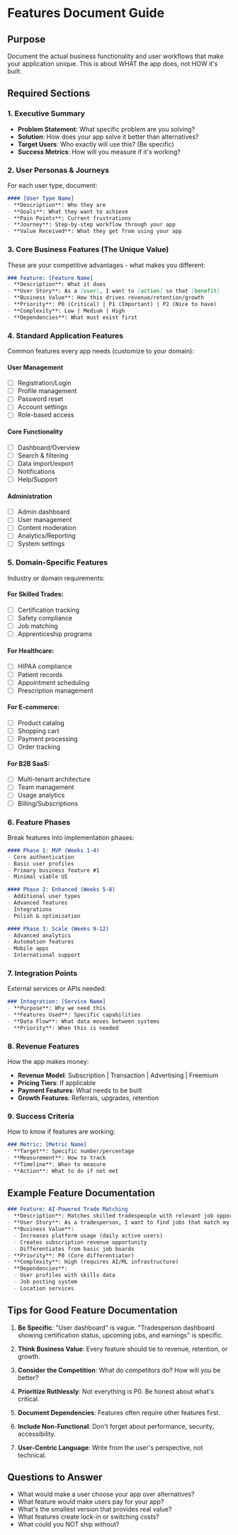# Features Document Guide

## Purpose
Document the actual business functionality and user workflows that make your application unique. This is about WHAT the app does, not HOW it's built.

## Required Sections

### 1. Executive Summary
- **Problem Statement**: What specific problem are you solving?
- **Solution**: How does your app solve it better than alternatives?
- **Target Users**: Who exactly will use this? (Be specific)
- **Success Metrics**: How will you measure if it's working?

### 2. User Personas & Journeys

For each user type, document:
```markdown
#### [User Type Name]
- **Description**: Who they are
- **Goals**: What they want to achieve
- **Pain Points**: Current frustrations
- **Journey**: Step-by-step workflow through your app
- **Value Received**: What they get from using your app
```

### 3. Core Business Features (The Unique Value)

These are your competitive advantages - what makes you different:

```markdown
### Feature: [Feature Name]
- **Description**: What it does
- **User Story**: As a [user], I want to [action] so that [benefit]
- **Business Value**: How this drives revenue/retention/growth
- **Priority**: P0 (Critical) | P1 (Important) | P2 (Nice to have)
- **Complexity**: Low | Medium | High
- **Dependencies**: What must exist first
```

### 4. Standard Application Features

Common features every app needs (customize to your domain):

#### User Management
- [ ] Registration/Login
- [ ] Profile management
- [ ] Password reset
- [ ] Account settings
- [ ] Role-based access

#### Core Functionality
- [ ] Dashboard/Overview
- [ ] Search & filtering
- [ ] Data import/export
- [ ] Notifications
- [ ] Help/Support

#### Administration
- [ ] Admin dashboard
- [ ] User management
- [ ] Content moderation
- [ ] Analytics/Reporting
- [ ] System settings

### 5. Domain-Specific Features

Industry or domain requirements:

#### For Skilled Trades:
- [ ] Certification tracking
- [ ] Safety compliance
- [ ] Job matching
- [ ] Apprenticeship programs

#### For Healthcare:
- [ ] HIPAA compliance
- [ ] Patient records
- [ ] Appointment scheduling
- [ ] Prescription management

#### For E-commerce:
- [ ] Product catalog
- [ ] Shopping cart
- [ ] Payment processing
- [ ] Order tracking

#### For B2B SaaS:
- [ ] Multi-tenant architecture
- [ ] Team management
- [ ] Usage analytics
- [ ] Billing/Subscriptions

### 6. Feature Phases

Break features into implementation phases:

```markdown
#### Phase 1: MVP (Weeks 1-4)
- Core authentication
- Basic user profiles
- Primary business feature #1
- Minimal viable UI

#### Phase 2: Enhanced (Weeks 5-8)
- Additional user types
- Advanced features
- Integrations
- Polish & optimization

#### Phase 3: Scale (Weeks 9-12)
- Advanced analytics
- Automation features
- Mobile apps
- International support
```

### 7. Integration Points

External services or APIs needed:

```markdown
### Integration: [Service Name]
- **Purpose**: Why we need this
- **Features Used**: Specific capabilities
- **Data Flow**: What data moves between systems
- **Priority**: When this is needed
```

### 8. Revenue Features

How the app makes money:

- **Revenue Model**: Subscription | Transaction | Advertising | Freemium
- **Pricing Tiers**: If applicable
- **Payment Features**: What needs to be built
- **Growth Features**: Referrals, upgrades, retention

### 9. Success Criteria

How to know if features are working:

```markdown
### Metric: [Metric Name]
- **Target**: Specific number/percentage
- **Measurement**: How to track
- **Timeline**: When to measure
- **Action**: What to do if not met
```

## Example Feature Documentation

```markdown
### Feature: AI-Powered Trade Matching
- **Description**: Matches skilled tradespeople with relevant job opportunities using AI
- **User Story**: As a tradesperson, I want to find jobs that match my skills and location so that I can work consistently
- **Business Value**: 
  - Increases platform usage (daily active users)
  - Creates subscription revenue opportunity
  - Differentiates from basic job boards
- **Priority**: P0 (Core differentiator)
- **Complexity**: High (requires AI/ML infrastructure)
- **Dependencies**: 
  - User profiles with skills data
  - Job posting system
  - Location services
```

## Tips for Good Feature Documentation

1. **Be Specific**: "User dashboard" is vague. "Tradesperson dashboard showing certification status, upcoming jobs, and earnings" is specific.

2. **Think Business Value**: Every feature should tie to revenue, retention, or growth.

3. **Consider the Competition**: What do competitors do? How will you be better?

4. **Prioritize Ruthlessly**: Not everything is P0. Be honest about what's critical.

5. **Document Dependencies**: Features often require other features first.

6. **Include Non-Functional**: Don't forget about performance, security, accessibility.

7. **User-Centric Language**: Write from the user's perspective, not technical.

## Questions to Answer

- What would make a user choose your app over alternatives?
- What feature would make users pay for your app?
- What's the smallest version that provides real value?
- What features create lock-in or switching costs?
- What could you NOT ship without?